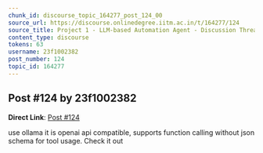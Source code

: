 ```yaml
---
chunk_id: discourse_topic_164277_post_124_00
source_url: https://discourse.onlinedegree.iitm.ac.in/t/164277/124
source_title: Project 1 - LLM-based Automation Agent - Discussion Thread [TDS Jan 2025]
content_type: discourse
tokens: 63
username: 23f1002382
post_number: 124
topic_id: 164277
---
```


## Post #124 by 23f1002382

**Direct Link**: [Post #124](https://discourse.onlinedegree.iitm.ac.in/t/164277/124)

use ollama it is openai api compatible, supports function calling without json schema for tool usage. Check it out
